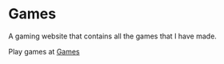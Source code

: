 # Games

A gaming website that contains all the games that I have made.

Play games at [Games](https://narayanrachit.github.io/Games/)
